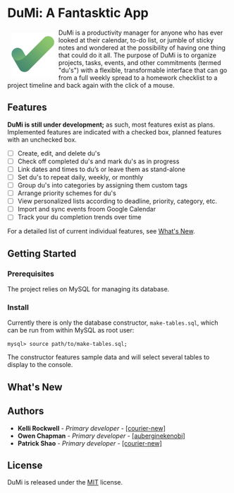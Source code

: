 # DuMi: A Fantasktic App

<img src="/img/logo-square.jpg" align="left" height="100px" hspace="8" vspace="8">

DuMi is a productivity manager for anyone who has ever looked at their calendar, to-do list, or jumble of sticky notes and wondered at the possibility of having one thing that could do it all. The purpose of DuMi is to organize projects, tasks, events, and other commitments (termed "du's") with a flexible, transformable interface that can go from a full weekly spread to a homework checklist to a project timeline and back again with the click of a mouse. 

## Features

**DuMi is still under development;** as such, most features exist as plans. Implemented features are indicated with a checked box, planned features with an unchecked box.

- [ ] Create, edit, and delete du's
- [ ] Check off completed du's and mark du's as in progress
- [ ] Link dates and times to du’s or leave them as stand-alone
- [ ] Set du's to repeat daily, weekly, or monthly
- [ ] Group du's into categories by assigning them custom tags
- [ ] Arrange priority schemes for du's
- [ ] View personalized lists according to deadline, priority, category, etc.
- [ ] Import and sync events froom Google Calendar
- [ ] Track your du completion trends over time

For a detailed list of current individual features, see [What's New](#whats-new).

## Getting Started

### Prerequisites

The project relies on MySQL for managing its database.

### Install

Currently there is only the database constructor, `make-tables.sql`, which can be run from within MySQL as root user:

```
mysql> source path/to/make-tables.sql;
```

The constructor features sample data and will select several tables to display to the console.

## What's New



## Authors

* **Kelli Rockwell** - *Primary developer* - [[courier-new]](https://github.com/courier-new)
* **Owen Chapman** - *Primary developer* - [[auberginekenobi]](https://github.com/auberginekenobi)
* **Patrick Shao** - *Primary developer* - [[courier-new]](https://github.com/patrickshao)

## License

DuMi is released under the [MIT](/LICENSE) license.
